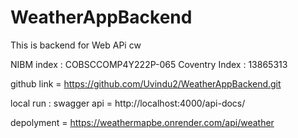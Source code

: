 # WeatherAppBackend
This is backend for Web APi cw

NIBM index : COBSCCOMP4Y222P-065
Coventry Index : 13865313

github link = https://github.com/Uvindu2/WeatherAppBackend.git

local run :
swagger api = http://localhost:4000/api-docs/


depolyment = https://weathermapbe.onrender.com/api/weather
